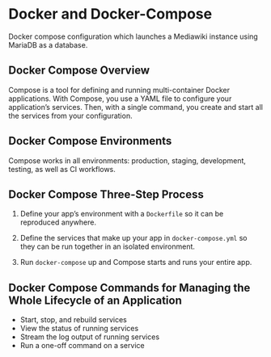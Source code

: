 # Docker and Docker-Compose

Docker compose configuration which launches a Mediawiki instance using MariaDB as a database. 

## Docker Compose Overview

Compose is a tool for defining and running multi-container Docker applications. With Compose, you use a YAML file to configure your application’s services. Then, with a single command, you create and start all the services from your configuration.

## Docker Compose Environments

Compose works in all environments: production, staging, development, testing, as well as CI workflows. 

## Docker Compose Three-Step Process

1. Define your app’s environment with a `Dockerfile` so it can be reproduced anywhere.

2. Define the services that make up your app in `docker-compose.yml` so they can be run together in an isolated environment.

3. Run `docker-compose` up and Compose starts and runs your entire app.

## Docker Compose Commands for Managing the Whole Lifecycle of an Application

- Start, stop, and rebuild services
- View the status of running services
- Stream the log output of running services
- Run a one-off command on a service

